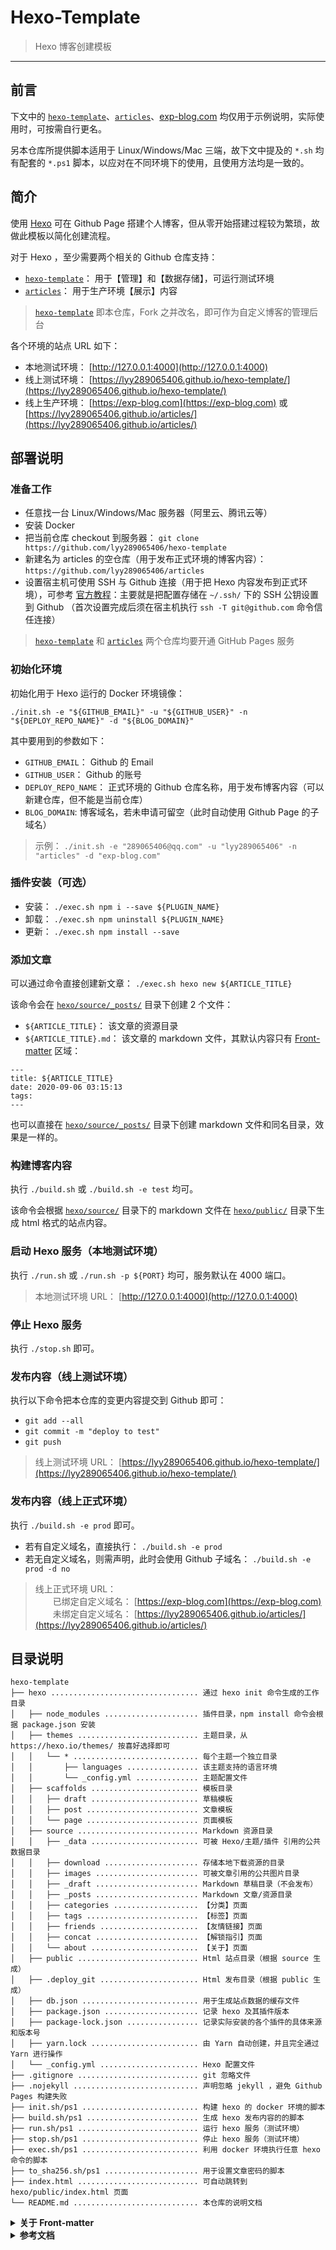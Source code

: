 # Hexo-Template

> Hexo 博客创建模板

------

## 前言

下文中的 [`hexo-template`](https://github.com/lyy289065406/hexo-template)、[`articles`](https://github.com/lyy289065406/articles)、[exp-blog.com](https://exp-blog.com) 均仅用于示例说明，实际使用时，可按需自行更名。

另本仓库所提供脚本适用于 Linux/Windows/Mac 三端，故下文中提及的 `*.sh` 均有配套的 `*.ps1` 脚本，以应对在不同环境下的使用，且使用方法均是一致的。


## 简介

使用 [Hexo](https://hexo.io/docs/) 可在 Github Page 搭建个人博客，但从零开始搭建过程较为繁琐，故做此模板以简化创建流程。

对于 Hexo ，至少需要两个相关的 Github 仓库支持：

- [`hexo-template`](https://github.com/lyy289065406/hexo-template)： 用于【管理】和【数据存储】，可运行测试环境
- [`articles`](https://github.com/lyy289065406/articles)： 用于生产环境【展示】内容

> [`hexo-template`](https://github.com/lyy289065406/hexo-template) 即本仓库，Fork 之并改名，即可作为自定义博客的管理后台


各个环境的站点 URL 如下：

- 本地测试环境： [http://127.0.0.1:4000](http://127.0.0.1:4000)
- 线上测试环境： [https://lyy289065406.github.io/hexo-template/](https://lyy289065406.github.io/hexo-template/)
- 线上生产环境： [https://exp-blog.com](https://exp-blog.com) 或 [https://lyy289065406.github.io/articles/](https://lyy289065406.github.io/articles/)


## 部署说明

### 准备工作

- 任意找一台 Linux/Windows/Mac 服务器（阿里云、腾讯云等）
- 安装 Docker
- 把当前仓库 checkout 到服务器： `git clone https://github.com/lyy289065406/hexo-template`
- 新建名为 articles 的空仓库（用于发布正式环境的博客内容）： `https://github.com/lyy289065406/articles`
- 设置宿主机可使用 SSH 与 Github 连接（用于把 Hexo 内容发布到正式环境），可参考 [官方教程](https://help.github.com/en/articles/connecting-to-github-with-ssh)：主要就是把配置存储在 `~/.ssh/` 下的 SSH 公钥设置到 Github （首次设置完成后须在宿主机执行 `ssh -T git@github.com` 命令信任连接）

> [`hexo-template`](https://github.com/lyy289065406/hexo-template) 和 [`articles`](https://github.com/lyy289065406/articles) 两个仓库均要开通 GitHub Pages 服务


### 初始化环境

初始化用于 Hexo 运行的 Docker 环境镜像：

`./init.sh -e "${GITHUB_EMAIL}" -u "${GITHUB_USER}" -n "${DEPLOY_REPO_NAME}" -d "${BLOG_DOMAIN}"`

其中要用到的参数如下：

- `GITHUB_EMAIL`： Github 的 Email
- `GITHUB_USER`： Github 的账号
- `DEPLOY_REPO_NAME`： 正式环境的 Github 仓库名称，用于发布博客内容（可以新建仓库，但不能是当前仓库）
- `BLOG_DOMAIN`: 博客域名，若未申请可留空（此时自动使用 Github Page 的子域名）

> 示例： `./init.sh -e "289065406@qq.com" -u "lyy289065406" -n "articles" -d "exp-blog.com"`


### 插件安装（可选） 

- 安装： `./exec.sh npm i --save ${PLUGIN_NAME}`
- 卸载： `./exec.sh npm uninstall ${PLUGIN_NAME}`
- 更新： `./exec.sh npm install --save`


### 添加文章

可以通过命令直接创建新文章： `./exec.sh hexo new ${ARTICLE_TITLE}`

该命令会在 [`hexo/source/_posts/`](hexo/source/_posts) 目录下创建 2 个文件：

- `${ARTICLE_TITLE}`： 该文章的资源目录
- `${ARTICLE_TITLE}.md`： 该文章的 markdown 文件，其默认内容只有 [Front-matter](https://hexo.io/zh-cn/docs/front-matter.html) 区域：

```
---
title: ${ARTICLE_TITLE}
date: 2020-09-06 03:15:13
tags:
---
```

也可以直接在 [`hexo/source/_posts/`](hexo/source/_posts) 目录下创建 markdown 文件和同名目录，效果是一样的。


### 构建博客内容

执行 `./build.sh` 或 `./build.sh -e test` 均可。

该命令会根据 [`hexo/source/`](hexo/source) 目录下的 markdown 文件在 [`hexo/public/`](hexo/public) 目录下生成 html 格式的站点内容。


### 启动 Hexo 服务（本地测试环境）

执行 `./run.sh` 或 `./run.sh -p ${PORT}` 均可，服务默认在 4000 端口。

> 本地测试环境 URL： [http://127.0.0.1:4000](http://127.0.0.1:4000) 


### 停止 Hexo 服务

执行 `./stop.sh` 即可。


### 发布内容（线上测试环境）

执行以下命令把本仓库的变更内容提交到 Github 即可：

- `git add --all`
- `git commit -m "deploy to test"`
- `git push`

> 线上测试环境 URL： [https://lyy289065406.github.io/hexo-template/](https://lyy289065406.github.io/hexo-template/)


### 发布内容（线上正式环境）

执行 `./build.sh -e prod` 即可。

- 若有自定义域名，直接执行： `./build.sh -e prod`
- 若无自定义域名，则需声明，此时会使用 Github 子域名： `./build.sh -e prod -d no`

> 线上正式环境 URL：
<br/>　　已绑定自定义域名： [https://exp-blog.com](https://exp-blog.com) 
<br/>　　未绑定自定义域名： [https://lyy289065406.github.io/articles/](https://lyy289065406.github.io/articles/)


## 目录说明

```
hexo-template
├── hexo ................................. 通过 hexo init 命令生成的工作目录
│   ├── node_modules ..................... 插件目录，npm install 命令会根据 package.json 安装
│   ├── themes ........................... 主题目录，从 https://hexo.io/themes/ 按喜好选择即可
│   │   └── * ............................ 每个主题一个独立目录
│   │       ├── languages ................ 该主题支持的语言环境
│   │       └── _config.yml .............. 主题配置文件
│   ├── scaffolds ........................ 模板目录
│   │   ├── draft ........................ 草稿模板
│   │   ├── post ......................... 文章模板
│   │   └── page ......................... 页面模板
│   ├── source ........................... Markdown 资源目录
│   │   ├── _data ........................ 可被 Hexo/主题/插件 引用的公共数据目录
│   │   ├── download ..................... 存储本地下载资源的目录
│   │   ├── images ....................... 可被文章引用的公共图片目录
│   │   ├── _draft ....................... Markdown 草稿目录（不会发布）
│   │   ├── _posts ....................... Markdown 文章/资源目录
│   │   ├── categories ................... 【分类】页面
│   │   ├── tags ......................... 【标签】页面
│   │   ├── friends ...................... 【友情链接】页面
│   │   ├── concat ....................... 【解锁指引】页面
│   │   └── about ........................ 【关于】页面
│   ├── public ........................... Html 站点目录（根据 source 生成）
│   ├── .deploy_git ...................... Html 发布目录（根据 public 生成）
│   ├── db.json .......................... 用于生成站点数据的缓存文件
│   ├── package.json ..................... 记录 hexo 及其插件版本
│   ├── package-lock.json ................ 记录实际安装的各个插件的具体来源和版本号
│   ├── yarn.lock ........................ 由 Yarn 自动创建，并且完全通过 Yarn 进行操作
│   └── _config.yml ...................... Hexo 配置文件
├── .gitignore ........................... git 忽略文件
├── .nojekyll ............................ 声明忽略 jekyll ，避免 Github Pages 构建失败
├── init.sh/ps1 .......................... 构建 hexo 的 docker 环境的脚本
├── build.sh/ps1 ......................... 生成 hexo 发布内容的的脚本
├── run.sh/ps1 ........................... 运行 hexo 服务（测试环境）
├── stop.sh/ps1 .......................... 停止 hexo 服务（测试环境）
├── exec.sh/ps1 .......................... 利用 docker 环境执行任意 hexo 命令的脚本
├── to_sha256.sh/ps1 ..................... 用于设置文章密码的脚本
├── index.html ........................... 可自动跳转到 hexo/public/index.html 页面 
└── README.md ............................ 本仓库的说明文档
```


<details>
<summary><b>关于 Front-matter</b></summary>
<br/>


Hexo 的 Markdown 文章头部支持设置 `Front-matter` 区域，该区域的可选配置如下：

> 所有配置项均为**非必填**的，但仍然建议至少填写 `title` 和 `date` 的值

| 配置选项 | 默认值 | 描述 |
|:-----:|:-----:|:-----|
| title | `Markdown` 的文件标题 | 文章标题，强烈建议填写此选项 |
| date | 文件创建时的日期时间 | 发布时间，强烈建议填写此选项，且最好保证全局唯一 |
| author | 根 `_config.yml` 中的 `author` | 文章作者 |
| img | `featureImages` 中的某个值 | 文章特征图，推荐使用图床(腾讯云、七牛云、又拍云等)来做图片的路径.如: `http://xxx.com/xxx.jpg` |
| top | `true` | 推荐文章（文章是否置顶），如果 `top` 值为 `true`，则会作为首页推荐文章 |
| cover | `false` | `v1.0.2`版本新增，表示该文章是否需要加入到首页轮播封面中 |
| coverImg | 无 | `v1.0.2`版本新增，表示该文章在首页轮播封面需要显示的图片路径，如果没有，则默认使用文章的特色图片 |
| password | 无 | 文章阅读密码，如果要对文章设置阅读验证密码的话，就可以设置 `password` 的值，该值必须是用 `SHA256` 加密后的密码，防止被他人识破。前提是在主题的 `config.yml` 中激活了 `verifyPassword` 选项 |
| toc | `true` | 是否开启 TOC，可以针对某篇文章单独关闭 TOC 的功能。前提是在主题的 `config.yml` 中激活了 `toc` 选项 |
| mathjax | `false` | 是否开启数学公式支持 ，本文章是否开启 `mathjax`，且需要在主题的 `_config.yml` 文件中也需要开启才行 |
| summary | 无 | 文章摘要，自定义的文章摘要内容，如果这个属性有值，文章卡片摘要就显示这段文字，否则程序会自动截取文章的部分内容作为摘要 |
| categories | 无 | 文章分类，本主题的分类表示宏观上大的分类，只建议一篇文章一个分类 |
| tags | 无 | 文章标签，一篇文章可以多个标签 |
| keywords | 文章标题 | 文章关键字，SEO 时需要 |
| reprintPolicy | cc_by | 文章转载规则， 可以是 cc_by, cc_by_nd, cc_by_sa, cc_by_nc, cc_by_nc_nd, cc_by_nc_sa, cc0, noreprint 或 pay 中的一个 |

> **注意**:
> 1. 如果 `img` 属性不填写的话，文章特色图会根据文章标题的 `hashcode` 的值取余，然后选取主题中对应的特色图片，从而达到让所有文章都的特色图**各有特色**。
> 2. `date` 的值尽量保证每篇文章是唯一的，因为本主题中 `Gitalk` 和 `Gitment` 识别 `id` 是通过 `date` 的值来作为唯一标识的。
> 3. 如果要对文章设置阅读验证密码的功能，不仅要在 Front-matter 中设置采用了 SHA256 加密的 password 的值，还需要在主题的 `_config.yml` 中激活了配置。有些在线的 SHA256 加密的地址，可供你使用：[开源中国在线工具](http://tool.oschina.net/encrypt?type=2)、[chahuo](http://encode.chahuo.com/)、[站长工具](http://tool.chinaz.com/tools/hash.aspx)。
> 4. 可以在文章md文件的 front-matter 中指定 reprintPolicy 来给单个文章配置转载规则


最简示例：

```yaml
---
title: typora-vue-theme主题介绍
date: 2018-09-07 09:25:00
---
```

最全示例：

```yaml
---
title: 文章标题
date: 2018-09-07 09:25:00
author: EXP
img: /source/images/xxx.jpg
top: true
cover: true
coverImg: /images/1.jpg
password: 8d969eef6ecad3c29a3a629280e686cf0c3f5d5a86aff3ca12020c923adc6c92
toc: false
mathjax: false
summary: 这是你自定义的文章摘要内容，如果这个属性有值，文章卡片摘要就显示这段文字，否则程序会自动截取文章的部分内容作为摘要
categories: Markdown
tags:
  - Typora
  - Markdown
---
```

</details>

<details>
<summary><b>参考文档</b></summary>
<br/>

- 《[Hexo 指引手册](https://hexo.io/zh-cn/docs/)》
- 《[Hexo 主题列表](https://hexo.io/themes/)》
- 《[Hexo 目录结构](https://yuchen-lea.github.io/2016-01-18-hexo-dir-struct/)》
- 《[Github Pages部署个人博客（Hexo篇）](https://juejin.im/post/6844903590369181703)》
- 《[GitHub+Hexo 搭建个人网站详细教程](https://zhuanlan.zhihu.com/p/26625249)》
- 《[基于Docker的Hexo博客搭建](https://chunchengwei.github.io/ruan-jian/ji-yu-docker-de-hexo-bo-ke-da-jian/)》
- 《[基于Hexo的matery主题搭建博客并深度优化](https://juejin.im/post/6844904082042257415)》
- 《[Hexo 主题 Matery 配置](https://juejin.im/post/6844904147922190344)》
- 《[Hexo - 使文章依文章分類為資料夾名稱置放](https://usedfire.net/Notes/Hexo/make-hexo-post-category-by-folder/)》

</details>
